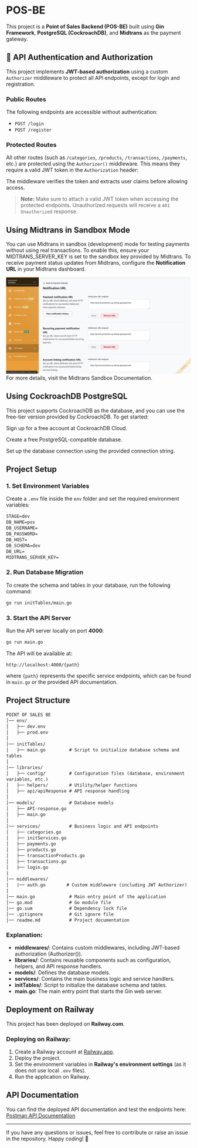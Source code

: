 # POS-BE

This project is a **Point of Sales Backend (POS-BE)** built using **Gin Framework**, **PostgreSQL (CockroachDB)**, and **Midtrans** as the payment gateway.

## 🔐 API Authentication and Authorization

This project implements **JWT-based authorization** using a custom `Authorizer` middleware to protect all API endpoints, except for login and registration.

### Public Routes
The following endpoints are accessible without authentication:
- `POST /login`
- `POST /register`


### Protected Routes
All other routes (such as `/categories`, `/products`, `/transactions`, `/payments`, etc.) are protected using the `Authorizer()` middleware. This means they require a valid JWT token in the `Authorization` header:

The middleware verifies the token and extracts user claims before allowing access.

> **Note:** Make sure to attach a valid JWT token when accessing the protected endpoints. Unauthorized requests will receive a `401 Unauthorized` response.


## Using Midtrans in Sandbox Mode

You can use Midtrans in sandbox (development) mode for testing payments without using real transactions. To enable this, ensure your MIDTRANS_SERVER_KEY is set to the sandbox key provided by Midtrans.
To receive payment status updates from Midtrans, configure the **Notification URL** in your Midtrans dashboard.

![Midtrans Notification URL Setup](assets/midtransNotificationURLExample.png)
For more details, visit the Midtrans Sandbox Documentation.

## Using CockroachDB PostgreSQL

This project supports CockroachDB as the database, and you can use the free-tier version provided by CockroachDB. To get started:

Sign up for a free account at CockroachDB Cloud.

Create a free PostgreSQL-compatible database.

Set up the database connection using the provided connection string.

## Project Setup

### 1. Set Environment Variables
Create a `.env` file inside the `env` folder and set the required environment variables:

```env
STAGE=dev
DB_NAME=pos
DB_USERNAME=
DB_PASSWORD=
DB_HOST=
DB_SCHEMA=dev
DB_URL=
MIDTRANS_SERVER_KEY=
```

### 2. Run Database Migration
To create the schema and tables in your database, run the following command:
```sh
go run initTables/main.go
```

### 3. Start the API Server
Run the API server locally on port **4000**:
```sh
go run main.go
```

The API will be available at:
```
http://localhost:4000/{path}
```
where `{path}` represents the specific service endpoints, which can be found in `main.go` or the provided API documentation.

## Project Structure

```
POINT OF SALES BE
│── env/
│   ├── dev.env
│   ├── prod.env
│
│── initTables/
│   ├── main.go         # Script to initialize database schema and tables
│
│── libraries/
│   ├── config/         # Configuration files (database, environment variables, etc.)
│   ├── helpers/        # Utility/helper functions
│   ├── api/apiResponse # API response handling
│
│── models/             # Database models
│   ├── API-response.go
│   ├── main.go
│
│── services/           # Business logic and API endpoints
│   ├── categories.go
│   ├── initServices.go
│   ├── payments.go
│   ├── products.go
│   ├── transactionProducts.go
│   ├── transactions.go
│   ├── login.go
|
│── middlewares/ 
|   |── auth.go        # Custom middleware (including JWT Authorizer)
|      
│── main.go             # Main entry point of the application
│── go.mod              # Go module file
│── go.sum              # Dependency lock file
│── .gitignore          # Git ignore file
│── readme.md           # Project documentation
```

### Explanation:
- **middlewares/**: Contains custom middlewares, including JWT-based authorization (Authorizer()).
- **libraries/**: Contains reusable components such as configuration, helpers, and API response handlers.
- **models/**: Defines the database models.
- **services/**: Contains the main business logic and service handlers.
- **initTables/**: Script to initialize the database schema and tables.
- **main.go**: The main entry point that starts the Gin web server.

## Deployment on Railway
This project has been deployed on **Railway.com**.

### Deploying on Railway:
1. Create a Railway account at [Railway.app](https://railway.app/).
2. Deploy the project.
3. Set the environment variables in **Railway's environment settings** (as it does not use local `.env` files).
4. Run the application on Railway.

## API Documentation
You can find the deployed API documentation and test the endpoints here:
[Postman API Documentation](https://documenter.getpostman.com/view/25657833/2sAYdcrY28)

---
If you have any questions or issues, feel free to contribute or raise an issue in the repository. Happy coding! 🚀

